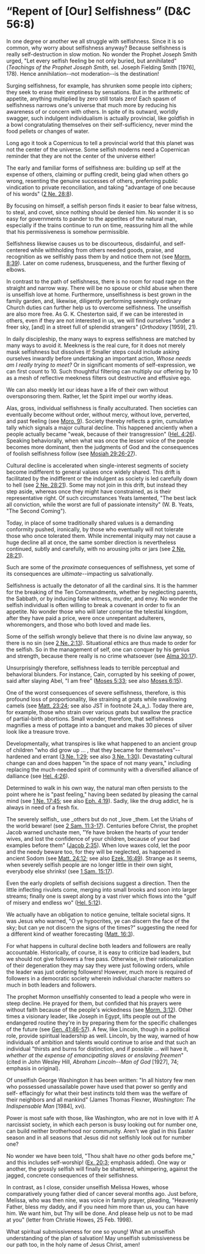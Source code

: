 # “Repent of [Our] Selfishness” (D&C 56:8)

In one degree or another we all struggle with selfishness. Since it is so
common, why worry about selfishness anyway? Because selfishness is really
self-destruction in slow motion. No wonder the Prophet Joseph Smith urged,
"Let every selfish feeling be not only buried, but annihilated" (_Teachings of
the Prophet Joseph Smith,_ sel. Joseph Fielding Smith [1976], 178). Hence
annihilation--not moderation--is the destination!

Surging selfishness, for example, has shrunken some people into ciphers; they
seek to erase their emptiness by sensations. But in the arithmetic of
appetite, anything multiplied by zero still totals zero! Each spasm of
selfishness narrows one's universe that much more by reducing his awareness of
or concern with others. In spite of its outward, worldly swagger, such
indulgent individualism is actually provincial, like goldfish in a bowl
congratulating themselves on their self-sufficiency, never mind the food
pellets or changes of water.

Long ago it took a Copernicus to tell a provincial world that this planet was
not the center of the universe. Some selfish moderns need a Copernican
reminder that they are not the center of the universe either!

The early and familiar forms of selfishness are: building up self at the
expense of others, claiming or puffing credit, being glad when others go
wrong, resenting the genuine successes of others, preferring public
vindication to private reconciliation, and taking "advantage of one because of
his words" ([2 Ne.
28:8](https://www.lds.org/scriptures/bofm/2-ne/28.8?lang=eng#7)).

By focusing on himself, a selfish person finds it easier to bear false
witness, to steal, and covet, since nothing should be denied him. No wonder it
is so easy for governments to pander to the appetites of the natural man,
especially if the trains continue to run on time, reassuring him all the while
that his permissiveness is somehow permissible.

Selfishness likewise causes us to be discourteous, disdainful, and self-
centered while withholding from others needed goods, praise, and recognition
as we selfishly pass them by and notice them not (see [Morm.
8:39](https://www.lds.org/scriptures/bofm/morm/8.39?lang=eng#38)). Later on
come rudeness, brusqueness, and the further flexing of elbows.

In contrast to the path of selfishness, there is no room for road rage on the
straight and narrow way. There will be no spouse or child abuse when there is
unselfish love at home. Furthermore, unselfishness is best grown in the family
garden, and, likewise, diligently performing seemingly ordinary Church duties
can further help us to overcome selfishness. The unselfish are also more free.
As G. K. Chesterton said, if we can be interested in others, even if they are
not interested in us, we will find ourselves "under a freer sky, [and] in a
street full of splendid strangers" (_Orthodoxy_ [1959], 21).

In daily discipleship, the many ways to express selfishness are matched by
many ways to avoid it. Meekness is the real cure, for it does not merely mask
selfishness but dissolves it! Smaller steps could include asking ourselves
inwardly before undertaking an important action, _Whose needs am I really
trying to meet?_ Or in significant moments of self-expression, we can first
count to 10. Such thoughtful filtering can multiply our offering by 10 as a
mesh of reflective meekness filters out destructive and effusive ego.

We can also meekly let our ideas have a life of their own without
oversponsoring them. Rather, let the Spirit impel our worthy ideas.

Alas, gross, individual selfishness is finally acculturated. Then societies
can eventually become without order, without mercy, without love, perverted,
and past feeling (see [Moro.
9](https://www.lds.org/scriptures/bofm/moro/9.title?lang=eng)). Society
thereby reflects a grim, cumulative tally which signals a major cultural
decline. This happened anciently when a people actually became "weak, because
of their transgression" ([Hel.
4:26](https://www.lds.org/scriptures/bofm/hel/4.26?lang=eng#25)). Speaking
behaviorally, when what was once the lesser voice of the people becomes more
dominant, then the judgments of God and the consequences of foolish
selfishness follow (see [Mosiah
29:26-27](https://www.lds.org/scriptures/bofm/mosiah/29.26-27?lang=eng#25)).

Cultural decline is accelerated when single-interest segments of society
become indifferent to general values once widely shared. This drift is
facilitated by the indifferent or the indulgent as society is led carefully
down to hell (see [2 Ne.
28:21](https://www.lds.org/scriptures/bofm/2-ne/28.21?lang=eng#20)). Some may
not join in this drift, but instead they step aside, whereas once they might
have constrained, as is their representative right. Of such circumstances
Yeats lamented, "The best lack all conviction, while the worst are full of
passionate intensity" (W. B. Yeats, "The Second Coming").

Today, in place of some traditionally shared values is a demanding conformity
pushed, ironically, by those who eventually will not tolerate those who once
tolerated them. While incremental iniquity may not cause a huge decline all at
once, the same somber direction is nevertheless continued, subtly and
carefully, with no arousing jolts or jars (see [2 Ne.
28:21](https://www.lds.org/scriptures/bofm/2-ne/28.21?lang=eng#20)).

Such are some of the _proximate_ consequences of selfishness, yet some of its
consequences are _ultimate_--impacting us salvationally.

Selfishness is actually the detonator of all the cardinal sins. It is the
hammer for the breaking of the Ten Commandments, whether by neglecting
parents, the Sabbath, or by inducing false witness, murder, and envy. No
wonder the selfish individual is often willing to break a covenant in order to
fix an appetite. No wonder those who will later comprise the telestial
kingdom, after they have paid a price, were once unrepentant adulterers,
whoremongers, and those who both loved and made lies.

Some of the selfish wrongly believe that there is no divine law anyway, so
there is no sin (see [2 Ne.
2:13](https://www.lds.org/scriptures/bofm/2-ne/2.13?lang=eng#12)). Situational
ethics are thus made to order for the selfish. So in the management of self,
one can conquer by his genius and strength, because there really is no crime
whatsoever (see [Alma
30:17](https://www.lds.org/scriptures/bofm/alma/30.17?lang=eng#16)).

Unsurprisingly therefore, selfishness leads to terrible perceptual and
behavioral blunders. For instance, Cain, corrupted by his seeking of power,
said after slaying Abel, "I am free" ([Moses
5:33](https://www.lds.org/scriptures/pgp/moses/5.33?lang=eng#32); see also
[Moses 6:15](https://www.lds.org/scriptures/pgp/moses/6.15?lang=eng#14)).

One of the worst consequences of severe selfishness, therefore, is this
profound loss of proportionality, like straining at gnats while swallowing
camels (see [Matt.
23:24](https://www.lds.org/scriptures/nt/matt/23.24?lang=eng#23); see also JST
in footnote 24_a_). Today there are, for example, those who strain over
various gnats but swallow the practice of partial-birth abortions. Small
wonder, therefore, that selfishness magnifies a mess of pottage into a banquet
and makes 30 pieces of silver look like a treasure trove.

Developmentally, what transpires is like what happened to an ancient group of
children "who did grow up ... , that they became for themselves"--hardened and
errant ([3 Ne.
1:29](https://www.lds.org/scriptures/bofm/3-ne/1.29?lang=eng#28); see also [3
Ne. 1:30](https://www.lds.org/scriptures/bofm/3-ne/1.30?lang=eng#29)).
Devastating cultural change can and does happen "in the space of not many
years," including replacing the much-needed spirit of community with a
diversified alliance of dalliance (see [Hel.
4:26](https://www.lds.org/scriptures/bofm/hel/4.26?lang=eng#25)).

Determined to walk in his own way, the natural man often persists to the point
where he is "past feeling," having been sedated by pleasing the carnal mind
(see [1 Ne.
17:45](https://www.lds.org/scriptures/bofm/1-ne/17.45?lang=eng#44); see also
[Eph. 4:19](https://www.lds.org/scriptures/nt/eph/4.19?lang=eng#18)). Sadly,
like the drug addict, he is always in need of a fresh fix.

The severely selfish_ use _others but do not _love _them. Let the Uriahs of
the world beware! (see [2 Sam.
11:3-17](https://www.lds.org/scriptures/ot/2-sam/11.3-17?lang=eng#2)).
Centuries before Christ, the prophet Jacob warned unchaste men, "Ye have
broken the hearts of your tender wives, and lost the confidence of your
children, because of your bad examples before them" ([Jacob
2:35](https://www.lds.org/scriptures/bofm/jacob/2.35?lang=eng#34)). When love
waxes cold, let the poor and the needy beware too, for they will be neglected,
as happened in ancient Sodom (see [Matt.
24:12](https://www.lds.org/scriptures/nt/matt/24.12?lang=eng#11); see also
[Ezek. 16:49](https://www.lds.org/scriptures/ot/ezek/16.49?lang=eng#48)).
Strange as it seems, when severely selfish people are no longer little in
their own sight, everybody else shrinks! (see [1 Sam.
15:17](https://www.lds.org/scriptures/ot/1-sam/15.17?lang=eng#16)).

Even the early droplets of selfish decisions suggest a direction. Then the
little inflecting rivulets come, merging into small brooks and soon into
larger streams; finally one is swept along by a vast river which flows into
the "gulf of misery and endless wo" ([Hel.
5:12](https://www.lds.org/scriptures/bofm/hel/5.12?lang=eng#11)).

We actually have an obligation to notice genuine, telltale societal signs. It
was Jesus who warned, "O ye hypocrites, ye can discern the face of the sky;
but can ye not discern the signs of the times?" suggesting the need for a
different kind of weather forecasting ([Matt.
16:3](https://www.lds.org/scriptures/nt/matt/16.3?lang=eng#2)).

For what happens in cultural decline both leaders and followers are really
accountable. Historically, of course, it is easy to criticize bad leaders, but
we should not give followers a free pass. Otherwise, in their rationalization
of their degeneration they may say they were just following orders, while the
leader was just ordering followers! However, much more is required of
followers in a democratic society wherein individual character matters so much
in both leaders and followers.

The prophet Mormon unselfishly consented to lead a people who were in steep
decline. He prayed for them, but confided that his prayers were without faith
because of the people's wickedness (see [Morm.
3:12](https://www.lds.org/scriptures/bofm/morm/3.12?lang=eng#11)). Other times
a visionary leader, like Joseph in Egypt, lifts people out of the endangered
routine they're in by preparing them for the specific challenges of the future
(see [Gen.
41:46-57](https://www.lds.org/scriptures/ot/gen/41.46-57?lang=eng#45)). A few,
like Lincoln, though in a political role, provide spiritual leadership as
well. Lincoln, by the way, warned of how individuals of ambition and talents
would continue to arise and that such an individual "thirsts and burns for
distinction, and if possible ... will have it, _whether at the expense of
emancipating slaves or enslaving freemen_" (cited in John Wesley Hill,
_Abraham Lincoln--Man of God_ [1927], 74; emphasis in original).

Of unselfish George Washington it has been written: "In all history few men
who possessed unassailable power have used that power so gently and self-
effacingly for what their best instincts told them was the welfare of their
neighbors and all mankind" (James Thomas Flexner, _Washington: The
Indispensable Man_ [1984], xvi).

Power is most safe with those, like Washington, who are not in love with it! A
narcissist society, in which each person is busy looking out for number one,
can build neither brotherhood nor community. Aren't we glad in this Easter
season and in all seasons that Jesus did not selfishly look out for number
one?

No wonder we have been told, "Thou shalt have _no_ other gods before me," and
this includes self-worship! ([Ex.
20:3](https://www.lds.org/scriptures/ot/ex/20.3?lang=eng#2); emphasis added).
One way or another, the grossly selfish will finally be shattered, whimpering,
against the jagged, concrete consequences of their selfishness.

In contrast, as I close, consider unselfish Melissa Howes, whose comparatively
young father died of cancer several months ago. Just before, Melissa, who was
then nine, was voice in family prayer, pleading, "Heavenly Father, bless my
daddy, and if you need him more than us, you can have him. We want him, but
Thy will be done. And please help us not to be mad at you" (letter from
Christie Howes, 25 Feb. 1998).

What spiritual submissiveness for one so young! What an unselfish
understanding of the plan of salvation! May unselfish submissiveness be our
path too, in the holy name of Jesus Christ, amen!

